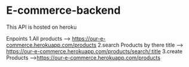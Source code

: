 # E-commerce-backend

This API is hosted on heroku 

Enpoints
1.All products --> https://our-e-commerce.herokuapp.com/products
2.search Products by there title --> https://our-e-commerce.herokuapp.com/products/search/:title
3.create Products -->https://our-e-commerce.herokuapp.com/products
